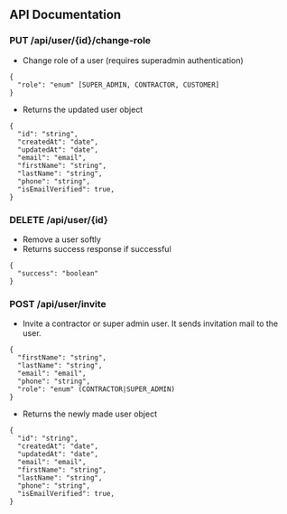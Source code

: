 ## API Documentation

### PUT /api/user/{id}/change-role
* Change role of a user (requires superadmin authentication)
```
{
  "role": "enum" [SUPER_ADMIN, CONTRACTOR, CUSTOMER]
}
```
* Returns the updated user object
```
{
  "id": "string",
  "createdAt": "date",
  "updatedAt": "date",
  "email": "email",
  "firstName": "string",
  "lastName": "string",
  "phone": "string",
  "isEmailVerified": true,
}
```

### DELETE /api/user/{id}
* Remove a user softly
* Returns success response if successful
```
{
  "success": "boolean"
}
```

### POST /api/user/invite
* Invite a contractor or super admin user. It sends invitation mail to the user.
```
{
  "firstName": "string",
  "lastName": "string",
  "email": "email",
  "phone": "string",
  "role": "enum" (CONTRACTOR|SUPER_ADMIN)
}
```
* Returns the newly made user object
```
{
  "id": "string",
  "createdAt": "date",
  "updatedAt": "date",
  "email": "email",
  "firstName": "string",
  "lastName": "string",
  "phone": "string",
  "isEmailVerified": true,
}
```
